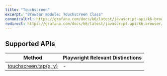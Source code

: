 ```yaml
---
title: "Touchscreen"
excerpt: "Browser module: Touchscreen Class"
canonicalUrl: https://grafana.com/docs/k6/latest/javascript-api/k6-browser/touchscreen/
redirect: https://grafana.com/docs/k6/latest/javascript-api/k6-browser/touchscreen/
---
```


<BrowserDocsWIP/>

## Supported APIs

| Method | Playwright Relevant Distinctions |
| - |  - |
| <a href="https://playwright.dev/docs/api/class-touchscreen#touchscreen-tap" target="_blank" >touchscreen.tap(x, y)</a> | - |
